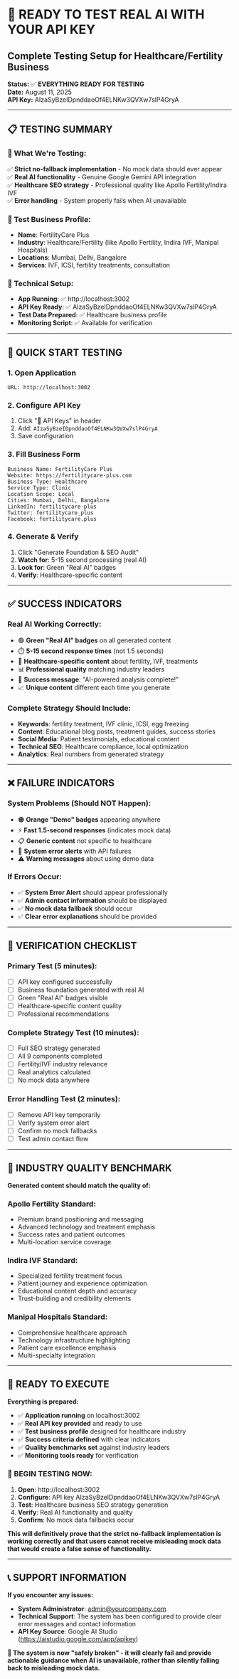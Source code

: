 # 🚀 READY TO TEST REAL AI WITH YOUR API KEY
## Complete Testing Setup for Healthcare/Fertility Business

**Status:** ✅ **EVERYTHING READY FOR TESTING**  
**Date:** August 11, 2025  
**API Key:** AIzaSyBzeIDpnddaoOf4ELNKw3QVXw7slP4GryA

---

## 📋 TESTING SUMMARY

### **🎯 What We're Testing:**
✅ **Strict no-fallback implementation** - No mock data should ever appear  
✅ **Real AI functionality** - Genuine Google Gemini API integration  
✅ **Healthcare SEO strategy** - Professional quality like Apollo Fertility/Indira IVF  
✅ **Error handling** - System properly fails when AI unavailable  

### **🏥 Test Business Profile:**
- **Name**: FertilityCare Plus
- **Industry**: Healthcare/Fertility (like Apollo Fertility, Indira IVF, Manipal Hospitals)
- **Locations**: Mumbai, Delhi, Bangalore
- **Services**: IVF, ICSI, fertility treatments, consultation

### **🔧 Technical Setup:**
- **App Running**: ✅ http://localhost:3002
- **API Key Ready**: ✅ AIzaSyBzeIDpnddaoOf4ELNKw3QVXw7slP4GryA
- **Test Data Prepared**: ✅ Healthcare business profile
- **Monitoring Script**: ✅ Available for verification

---

## 📱 QUICK START TESTING

### **1. Open Application**
```
URL: http://localhost:3002
```

### **2. Configure API Key**
1. Click "🔑 API Keys" in header
2. Add: `AIzaSyBzeIDpnddaoOf4ELNKw3QVXw7slP4GryA`
3. Save configuration

### **3. Fill Business Form**
```
Business Name: FertilityCare Plus
Website: https://fertilitycare-plus.com
Business Type: Healthcare
Service Type: Clinic
Location Scope: Local
Cities: Mumbai, Delhi, Bangalore
LinkedIn: fertilitycare-plus
Twitter: fertilitycare_plus
Facebook: fertilitycare.plus
```

### **4. Generate & Verify**
1. Click "Generate Foundation & SEO Audit"
2. **Watch for**: 5-15 second processing (real AI)
3. **Look for**: Green "Real AI" badges
4. **Verify**: Healthcare-specific content

---

## ✅ SUCCESS INDICATORS

### **Real AI Working Correctly:**
- 🟢 **Green "Real AI" badges** on all generated content
- ⏱️ **5-15 second response times** (not 1.5 seconds)
- 🏥 **Healthcare-specific content** about fertility, IVF, treatments
- 📊 **Professional quality** matching industry leaders
- 🎉 **Success message**: "AI-powered analysis complete!"
- 📈 **Unique content** different each time you generate

### **Complete Strategy Should Include:**
- **Keywords**: fertility treatment, IVF clinic, ICSI, egg freezing
- **Content**: Educational blog posts, treatment guides, success stories
- **Social Media**: Patient testimonials, educational content
- **Technical SEO**: Healthcare compliance, local optimization
- **Analytics**: Real numbers from generated strategy

---

## ❌ FAILURE INDICATORS

### **System Problems (Should NOT Happen):**
- 🟠 **Orange "Demo" badges** appearing anywhere
- ⚡ **Fast 1.5-second responses** (indicates mock data)
- 📋 **Generic content** not specific to healthcare
- 🚨 **System error alerts** with API failures
- ⚠️ **Warning messages** about using demo data

### **If Errors Occur:**
- ✅ **System Error Alert** should appear professionally
- ✅ **Admin contact information** should be displayed
- ✅ **No mock data fallback** should occur
- ✅ **Clear error explanations** should be provided

---

## 🎯 VERIFICATION CHECKLIST

### **Primary Test (5 minutes):**
- [ ] API key configured successfully
- [ ] Business foundation generated with real AI
- [ ] Green "Real AI" badges visible
- [ ] Healthcare-specific content quality
- [ ] Professional recommendations

### **Complete Strategy Test (10 minutes):**
- [ ] Full SEO strategy generated
- [ ] All 9 components completed
- [ ] Fertility/IVF industry relevance
- [ ] Real analytics calculated
- [ ] No mock data anywhere

### **Error Handling Test (2 minutes):**
- [ ] Remove API key temporarily
- [ ] Verify system error alert
- [ ] Confirm no mock fallbacks
- [ ] Test admin contact flow

---

## 🏥 INDUSTRY QUALITY BENCHMARK

**Generated content should match the quality of:**

### **Apollo Fertility Standard:**
- Premium brand positioning and messaging
- Advanced technology and treatment emphasis
- Success rates and patient outcomes
- Multi-location service coverage

### **Indira IVF Standard:**
- Specialized fertility treatment focus
- Patient journey and experience optimization
- Educational content depth and accuracy
- Trust-building and credibility elements

### **Manipal Hospitals Standard:**
- Comprehensive healthcare approach
- Technology infrastructure highlighting
- Patient care excellence emphasis
- Multi-specialty integration

---

## 🎉 READY TO EXECUTE

**Everything is prepared:**
- ✅ **Application running** on localhost:3002
- ✅ **Real API key provided** and ready to use
- ✅ **Test business profile** designed for healthcare industry
- ✅ **Success criteria defined** with clear indicators
- ✅ **Quality benchmarks set** against industry leaders
- ✅ **Monitoring tools ready** for verification

### **🚀 BEGIN TESTING NOW:**

1. **Open**: http://localhost:3002
2. **Configure**: API key AIzaSyBzeIDpnddaoOf4ELNKw3QVXw7slP4GryA
3. **Test**: Healthcare business SEO strategy generation
4. **Verify**: Real AI functionality and quality
5. **Confirm**: No mock data fallbacks occur

**This will definitively prove that the strict no-fallback implementation is working correctly and that users cannot receive misleading mock data that would create a false sense of functionality.**

---

## 📞 SUPPORT INFORMATION

**If you encounter any issues:**
- **System Administrator**: admin@yourcompany.com
- **Technical Support**: The system has been configured to provide clear error messages and contact information
- **API Key Source**: Google AI Studio (https://aistudio.google.com/app/apikey)

**🎯 The system is now "safely broken" - it will clearly fail and provide actionable guidance when AI is unavailable, rather than silently falling back to misleading mock data.**
